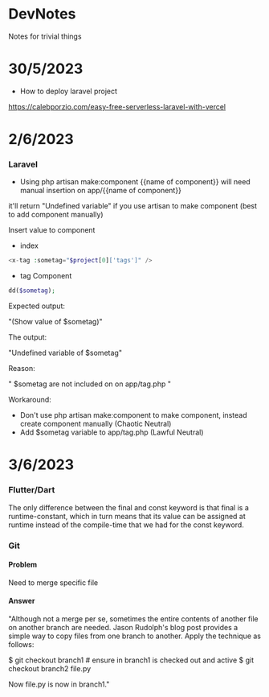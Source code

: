 # DevNotes
Notes for trivial things

# 30/5/2023
- How to deploy laravel project

https://calebporzio.com/easy-free-serverless-laravel-with-vercel

# 2/6/2023

### Laravel

- Using php artisan make:component {{name of component}} will need manual insertion on app/{{name of component}}

it'll return "Undefined variable" if you use artisan to make component (best to add component manually)

Insert value to component

- index
```php
<x-tag :sometag="$project[0]['tags']" />
```

- tag Component
```php
dd($sometag);
```

Expected output:

"(Show value of $sometag)"

The output:

"Undefined variable of $sometag"

Reason:

" $sometag are not included on on app/tag.php "

Workaround:

- Don't use php artisan make:component to make component, instead create component manually (Chaotic Neutral)
- Add $sometag variable to app/tag.php (Lawful Neutral)

# 3/6/2023
### Flutter/Dart
The only difference between the final and const keyword is that final is a runtime-constant, which in turn means that its value can be assigned at runtime instead of the compile-time that we had for the const keyword.

### Git
#### Problem

Need to merge specific file

#### Answer

"Although not a merge per se, sometimes the entire contents of another file on another branch are needed. Jason Rudolph's blog post provides a simple way to copy files from one branch to another. Apply the technique as follows:

$ git checkout branch1 # ensure in branch1 is checked out and active
$ git checkout branch2 file.py

Now file.py is now in branch1."

